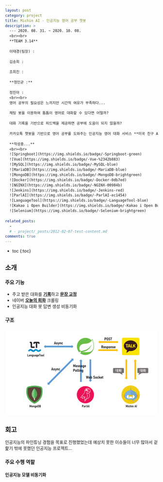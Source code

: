 ```yaml
---
layout: post
category: project
title: Michin AI - 인공지능 영어 공부 챗봇
description: >
  --- 2020. 08. 31. ~ 2020. 10. 08.
  <br><br>
  **TEAM 3.14**  

  이태경(팀장) :  

  김송희 :  

  조희진 :  

  **정인균 :**  

  정진아 :  
  <br><br>
  영어 공부의 필요성은 느끼지만 시간적 여유가 부족하다...  

  채팅 봇을 이용하여 틈틈이 영어로 대화할 수 있다면 어떨까?  

  대화 기록을 기반으로 피드백을 제공하면 공부에 도움이 되지 않을까?  

  카카오톡 챗봇을 기반으로 영어 공부를 도와주는 인공지능 영어 대화 서비스 **미국 친구 AI**  
  
  **작성중...**
  <br><br>
  ![Springboot](https://img.shields.io/badge/-Springboot-green)
  ![Vue](https://img.shields.io/badge/-Vue-%2342b883)
  ![MySQL](https://img.shields.io/badge/-MySQL-blue)
  ![MariaDB](https://img.shields.io/badge/-MariaDB-blue)
  ![MongoDB](https://img.shields.io/badge/-MongoDB-brightgreen)
  ![Docker](https://img.shields.io/badge/-Docker-0db7ed)
  ![NGINX](https://img.shields.io/badge/-NGINX-00984b)
  ![Jenkins](https://img.shields.io/badge/-Jenkins-red)
  ![ParlAI](https://img.shields.io/badge/-ParlAI-ec1454)
  ![LanguageTool](https://img.shields.io/badge/-LanguageTool-blue)
  ![Kakao i Open Builder](https://img.shields.io/badge/-Kakao i Open Builder-yellow)
  ![Selenium](https://img.shields.io/badge/-Selenium-brightgreen)

related_posts: 
  - 
  # - project/_posts/2012-02-07-test-content.md
comments: true
---
```

<!-- blank -->

* toc
{:toc}

## 소개
<div id="michinai-carousel" class="swiper-container"></div>
<script>
  imgList = [];
  for(let i=1;i<=12;i++){
    imgList.push(i + ".png");
  }
  swiperInitialize("michinai-carousel", {
    path: "/img/project/michinai",
    imgList: imgList,
    size: "30%",
    dotted: false,
    millis: 3000
  })
</script>

### 주요 기능
* 주고 받은 대화를 [**기록**](javascript:swiper.slideTo(2))하고 [**문장 교정**](javascript:swiper.slideTo(3))
* 네이버 [**오늘의 회화**](javascript:swiper.slideTo(5)) 크롤링
* 인공지능 대화 봇 답변 생성 비동기화

### 구조
![Architecture](/assets/img/project/michinai/architecture.png)

## 회고
인공지능의 파인튜닝 경험을 목표로 진행했었는데 예상치 못한 이슈들이 너무 많아서 겉핥기 밖에 못했던 인공지능 프로젝트...

### 주요 수행 역할
#### 인공지능 모델 비동기화